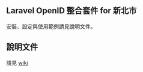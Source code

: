 ## Laravel OpenID 整合套件 for 新北市

安裝、設定與使用範例請見說明文件。

## 說明文件

請見 [wiki](https://github.com/t301000/laravel-ntpc-openid/wiki)
